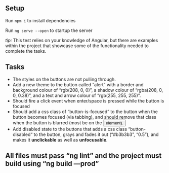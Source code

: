 ## Setup

Run `npm i` to install dependencies

Run `ng serve --open` to startup the server

_tip:_ This test relies on your knowledge of Angular, but there are examples within the project that showcase some of the functionality needed to complete the tasks.

## Tasks

- The styles on the buttons are not pulling through.
- Add a new theme to the button called “alert” with a border and background colour of “rgb(208, 0, 0)”, a shadow colour of “rgba(208, 0, 0, 0.38)”, and a text and arrow colour of “rgb(255, 255, 255)”.
- Should fire a click event when enter/space is pressed while the button is focused
- Should add a css class of “button-is-focused” to the button when the button becomes focused (via tabbing), and should remove that class when the button is blurred (most be on the <button/> element).
- Add disabled state to the buttons that adds a css class “button-disabled“ to the button, grays and fades it out (“#b3b3b3”, “0.5”), and makes it **unclickable** as well as **unfocusable**.

## All files must pass “ng lint” and the project must build using “ng build —prod”
